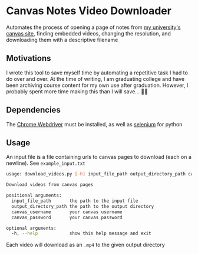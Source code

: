 # Canvas Notes Video Downloader 

Automates the process of opening a page of notes from [my university's canvas site](https://webcourses.ucf.edu/), finding embedded videos, changing the resolution, and downloading them with a descriptive filename

## Motivations

I wrote this tool to save myself time by automating a repetitive task I had to do over and over. At the time of writing, I am graduating college and have been archiving course content for my own use after graduation. However, I probably spent more time making this than I will save... 🤷‍♂️

## Dependencies

The [Chrome Webdriver](https://chromedriver.chromium.org/) must be installed, as well as [selenium](https://pypi.org/project/selenium/) for python

## Usage
An input file is a file containing urls to canvas pages to download (each on a newline). See `example_input.txt`

```bash
usage: download_videos.py [-h] input_file_path output_directory_path canvas_username canvas_password

Download videos from canvas pages

positional arguments:
  input_file_path       the path to the input file
  output_directory_path the path to the output directory
  canvas_username       your canvas username
  canvas_password       your canvas password

optional arguments:
  -h, --help            show this help message and exit
```

Each video will download as an `.mp4` to the given output directory
